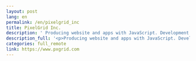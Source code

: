 ```yaml
---
layout: post
lang: en
permalink: /en/pixelgrid_inc
title: PixelGrid Inc.
description: ' Producing website and apps with JavaScript. Development and management of front-end information delivery service CodeGrid . '
description_full: '<p>Producing website and apps with JavaScript. Development and management of front-end information delivery service <a href="http://www.codegrid.net/">CodeGrid</a> .</p>'
categories: full_remote
link: https://www.pxgrid.com
---
```

